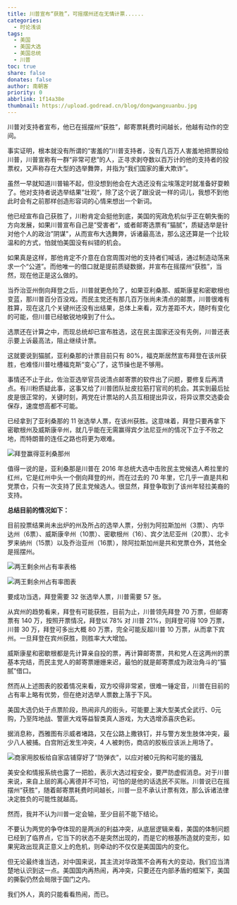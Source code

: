 ```yaml
---
title: 川普宣布“获胜”，可摇摆州还在无情计票......
categories:
  - 时论浅谈
tags:
  - 美国
  - 美国大选
  - 美国总统
  - 川普
toc: true
share: false
donates: false
author: 南朝客
priority: 0
abbrlink: 1f14a38e
thumbnail: https://upload.godread.cn/blog/dongwangxuanbu.jpg
---
```


<div class="description">川普对支持者宣布，他已在摇摆州“获胜”，邮寄票耗费时间越长，他越有动作的空间。</div>

<!-- more -->

事实证明，根本就没有所谓的“害羞的”川普支持者，没有几百万人害羞地把票投给川普，川普宣称有一群“非常可悲”的人，正寻求剥夺数以百万计的他的支持者的投票权，又声称存在大型的选举舞弊，并指为“我们国家的重大欺诈”。



虽然一早就知道川普输不起，但没想到他会在大选还没有尘埃落定时就准备好耍赖了。他对支持者说选举结果”壮观“，除了这个说了跟没说一样的词儿，我想不到他此时会有之前那样创造形容词的心情来想出一个新词。



他已经宣布自己获胜了，川粉肯定会挺他到底，美国的宪政危机似乎正在朝失衡的方向发展，如果川普宣布自己是”受害者“，或者邮寄选票有”猫腻“，质疑选举是针对他个人的政治”阴谋"，从而宣布大选舞弊，诉诸最高法，那么这还算是一个比较温和的方式，怕就怕美国没有纠错的机会。



如果真是这样，那他肯定不介意在白宫周围对他的支持者们喊话，通过制造动荡来求一个“公道”。而他唯一的借口就是提前质疑数据，并宣布在摇摆州“获胜”，当然，现在他正是这么做的。



当乔治亚州倒向拜登之后，川普就更危险了，如果亚利桑那、威斯康星和密歇根也变蓝，那川普百分百没戏。而民主党还有那几百万张尚未清点的邮票，川普很难有胜算，现在这几个关键州还没有出结果，总体上来看，双方差距不大，随时有变化的可能，但川普已经敏锐地嗅到了什么。



选票还在计算之中，而现总统却已宣布胜选，这在民主国家还没有先例，川普还表示要上诉最高法，阻止继续计票。



这就要说到猫腻，亚利桑那的计票目前只有 80%，福克斯居然宣布拜登在该州获胜，也难怪川普吐槽福克斯“变心”了，这节操也是不够用。



事情还不止于此，佐治亚选举官员说清点邮寄票的软件出了问题，要修复后再清点。有川粉质疑此事，这事又给了川普团队扯皮拉筋打官司的机会。其实到最后扯皮是很正常的，关键时刻，<span class="text-blue">两党在计票站的人员互相提出异议，将异议票交选委会保存</span>，速度想高都不可能。



已经拿到了亚利桑那的 11 张选举人票，在该州获胜。这意味着，拜登只要再拿下密歇根州及威斯康辛州，就几乎能在无需赢得宾夕法尼亚州的情况下立于不败之地，而特朗普的连任之路也将更为艰难。



![拜登赢得亚利桑那州](https://upload.godread.cn/blog/dongwangxuanbu_01.jpg)



值得一说的是，亚利桑那是川普在 2016 年总统大选中击败民主党候选人希拉里的红州，它是红州中头一个倒向拜登的州，而在过去的 70 年里，它几乎一直是共和党票仓，只有一次支持了民主党候选人。很显然，拜登争取到了该州年轻拉美裔的支持。



**总结目前的情况如下：**

目前投票结果尚未出炉的州及所占的选举人票，分别为阿拉斯加州（3票）、内华达州（6票）、威斯康辛州（10票）、密歇根州（16）、宾夕法尼亚州（20票）、北卡罗来纳州（15票）以及乔治亚州（16票），除阿拉斯加州是共和党票仓外，其他全是摇摆州。



![两王剩余州占有率表格](https://upload.godread.cn/blog/dongwangxuanbu_02.jpg)

![两王剩余州占有率图表](https://upload.godread.cn/blog/dongwangxuanbu_03.jpg)



<p class="text-blue">要成功当选，拜登需要 32 张选举人票，川普需要 57 张。</p>



从宾州的趋势看来，拜登有可能获胜，目前为止，川普领先拜登 70 万票，但邮寄票有 140 万，按照开票情况，拜登以 78% 对 川普 21%，则拜登可得 109 万票，川普 30 万，拜登可多出大概 80 万票，完全可能反超川普 10 万票，从而拿下宾州。一旦拜登在宾州获胜，则胜率大大增加。



威斯康星和密歇根都是先计算亲自投的票，再计算邮寄票，共和党人在这两州的票基本完结，而民主党人的邮寄票姗姗来迟，最怕的就是邮寄票成为政治角斗的“猫腻”借口。



然而从上述图表的胶着情况来看，双方咬得非常紧，很难一锤定音，<span class="text-blue">川普在目前的占有率上略有优势，但在绝对选举人票数上落于下风。</span>



美国大选仍处于点票阶段，热闹非凡的街头，可能要上演大型美式全武行、0元购，乃至阵地战、警匪大戏等益智类真人游戏，为大选增添喜庆色彩。



据消息称，西雅图有示威者堵路，又在公路上撒铁钉，并与警方发生肢体冲突，最少八人被捕。白宫附近发生冲突，4 人被刺伤，商店的胶板应该派上用场了。



![商家用胶板给自家店铺穿好了“防弹衣”，以应对被0元购和可能的骚乱](https://upload.godread.cn/blog/meiguodaxuan_02.JPG)



美安全和情报系统也露了一把脸，表示大选过程安全，要严防虚假消息。对于川普来说，来自上层的离心离德并不可怕，可怕的是他的话选民不买账。川普说已在摇摆州“获胜”，随着邮寄票耗费时间越长，川普一旦不承认计票有效，那么诉诸法律决定胜负的可能性就越高。



然而，我并不认为川普一定会输，至少目前不能下结论。



不要认为两党的争夺体现的是两派的利益冲突，从底层逻辑来看，美国的体制问题已经到了临界点，它当下的状态不是突然出现的，而是它的根基所造就的变形，如果宪政出现真正意义上的危机，则牵动的不仅仅是美国国内的变化。



但无论最终谁当选，对中国来说，其主流对华政策不会再有大的变动，我们应当清楚地认识到这一点。美国国内再热闹，再冲突，只要还在内部矛盾的框架下，美国的撕裂仍然会局限于国门之内。



我们外人，真的只能看看热闹，而已。
